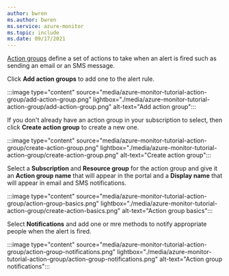 ```yaml
---
author: bwren
ms.author: bwren
ms.service: azure-monitor
ms.topic: include
ms.date: 09/17/2021
---
```


[Action groups](../alerts/action-groups.md) define a set of actions to take when an alert is fired such as sending an email or an SMS message.

Click **Add action groups** to add one to the alert rule.

:::image type="content" source="media/azure-monitor-tutorial-action-group/add-action-group.png" lightbox="./media/azure-monitor-tutorial-action-group/add-action-group.png" alt-text="Add action group":::


If you don't already have an action group in your subscription to select, then click **Create action group** to create a new one.

:::image type="content" source="media/azure-monitor-tutorial-action-group/create-action-group.png" lightbox="./media/azure-monitor-tutorial-action-group/create-action-group.png" alt-text="Create action group":::

Select a **Subscription** and **Resource group** for the action group and give it an **Action group name** that will appear in the portal and a **Display name** that will appear in email and SMS notifications.

:::image type="content" source="media/azure-monitor-tutorial-action-group/action-group-basics.png" lightbox="./media/azure-monitor-tutorial-action-group/create-action-basics.png" alt-text="Action group basics":::

Select **Notifications** and add one or mre methods to notify appropriate people when the alert is fired.

:::image type="content" source="media/azure-monitor-tutorial-action-group/action-group-notifications.png" lightbox="./media/azure-monitor-tutorial-action-group/action-group-notifications.png" alt-text="Action group notifications":::
